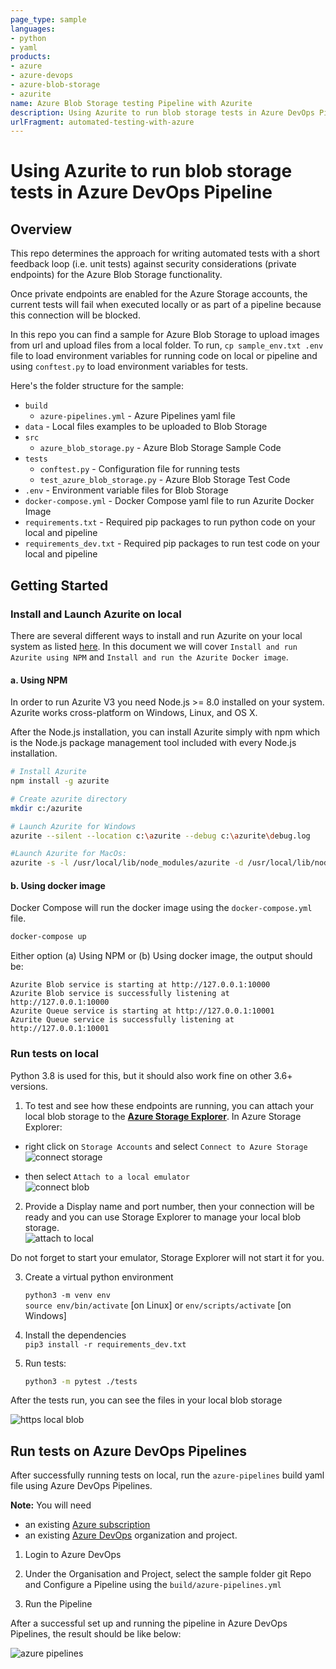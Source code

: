 ```yaml
---
page_type: sample
languages:
- python
- yaml
products:
- azure
- azure-devops
- azure-blob-storage
- azurite
name: Azure Blob Storage testing Pipeline with Azurite
description: Using Azurite to run blob storage tests in Azure DevOps Pipeline with a sample application
urlFragment: automated-testing-with-azure
---
```


# Using Azurite to run blob storage tests in Azure DevOps Pipeline

## Overview

This repo determines the approach for writing automated tests with a short feedback loop (i.e. unit tests) against security considerations (private endpoints) for the Azure Blob Storage functionality.

Once private endpoints are enabled for the Azure Storage accounts, the current tests will fail when executed locally or as part of a pipeline because this connection will be blocked.

In this repo you can find a sample for Azure Blob Storage to upload images from url and upload files from a local folder. To run, `cp sample_env.txt .env` file to load environment variables for running code on local or pipeline and using `conftest.py` to load environment variables for tests.

Here's the folder structure for the sample:

- `build`
  - `azure-pipelines.yml` - Azure Pipelines yaml file
- `data` - Local files examples to be uploaded to Blob Storage
- `src`
  - `azure_blob_storage.py` - Azure Blob Storage Sample Code
- `tests`
  - `conftest.py` - Configuration file for running tests
  - `test_azure_blob_storage.py` - Azure Blob Storage Test Code
- `.env` - Environment variable files for Blob Storage
- `docker-compose.yml` - Docker Compose yaml file to run Azurite Docker Image
- `requirements.txt` - Required pip packages to run python code on your local and pipeline
- `requirements_dev.txt` - Required pip packages to run test code on your local and pipeline

## Getting Started
### Install and Launch Azurite on local
There are several different ways to install and run Azurite on your local system as listed [here](https://docs.microsoft.com/en-us/azure/storage/common/storage-use-azurite#install-and-run-azurite-by-using-npm). In this document we will cover `Install and run Azurite using NPM` and `Install and run the Azurite Docker image`.
#### a. Using NPM
In order to run Azurite V3 you need Node.js >= 8.0 installed on your system. Azurite works cross-platform on Windows, Linux, and OS X.

After the Node.js installation, you can install Azurite simply with npm which is the Node.js package management tool included with every Node.js installation.

```bash
# Install Azurite
npm install -g azurite

# Create azurite directory
mkdir c:/azurite

# Launch Azurite for Windows
azurite --silent --location c:\azurite --debug c:\azurite\debug.log

#Launch Azurite for MacOs:
azurite -s -l /usr/local/lib/node_modules/azurite -d /usr/local/lib/node_modules/azurite/debug.log
```

#### b. Using docker image
Docker Compose will run the docker image using the `docker-compose.yml` file.

```bash
docker-compose up 
```

Either option (a) Using NPM  or (b) Using docker image, the output should be:
```shell
Azurite Blob service is starting at http://127.0.0.1:10000
Azurite Blob service is successfully listening at http://127.0.0.1:10000
Azurite Queue service is starting at http://127.0.0.1:10001
Azurite Queue service is successfully listening at http://127.0.0.1:10001
```

### Run tests on local

Python 3.8 is used for this, but it should also work fine on other 3.6+ versions.

1. To test and see how these endpoints are running, you can attach your local blob storage to the [**Azure Storage Explorer**](https://azure.microsoft.com/en-us/features/storage-explorer/). In Azure Storage Explorer:  

- right click on `Storage Accounts` and select `Connect to Azure Storage`
    ![connect storage](assets/storage_account.png)  

- then select `Attach to a local emulator`  
    ![connect blob](assets/blob_storage_connection.png)

2. Provide a Display name and port number, then your connection will be ready and you can use Storage Explorer to manage your local blob storage.  
    ![attach to local](assets/blob_storage_connection_attach.png)

Do not forget to start your emulator, Storage Explorer will not start it for you.

3. Create a virtual python environment 

   `python3 -m venv env`  
   `source env/bin/activate` [on Linux] or `env/scripts/activate` [on Windows]  

4. Install the dependencies  
  `pip3 install -r requirements_dev.txt`
    
5. Run tests:

   ```bash
   python3 -m pytest ./tests
   ```

After the tests run, you can see the files in your local blob storage

![https local blob](assets/http_local_blob_storage.png)

## Run tests on Azure DevOps Pipelines

After successfully running tests on local, run the `azure-pipelines` build yaml file using Azure DevOps Pipelines.

**Note:** You will need
* an existing [Azure subscription](https://azure.microsoft.com/en-us/free/)
* an existing [Azure DevOps](https://azure.microsoft.com/en-us/services/devops/) organization and project.

1. Login to Azure DevOps

2. Under the Organisation and Project, select the sample folder git Repo and Configure a Pipeline using the `build/azure-pipelines.yml` 

3. Run the Pipeline 

After a successful set up and running the pipeline in Azure DevOps Pipelines, the result should be like below:

![azure pipelines](assets/azure_pipeline.png)
